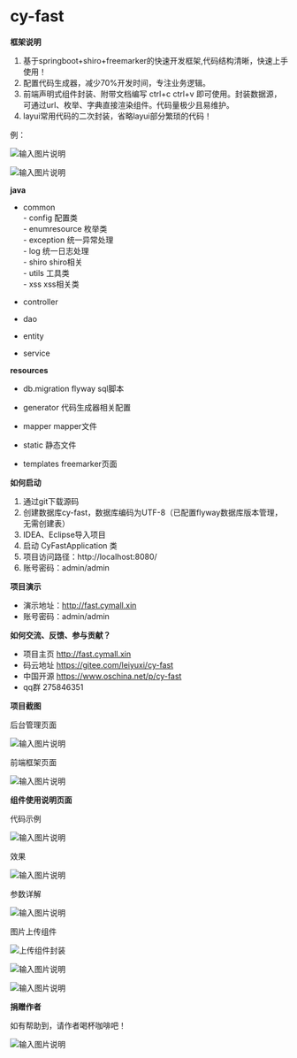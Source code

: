 # cy-fast

 **框架说明** 

1. 基于springboot+shiro+freemarker的快速开发框架,代码结构清晰，快速上手使用！
2. 配置代码生成器，减少70%开发时间，专注业务逻辑。
3. 前端声明式组件封装、附带文档编写 ctrl+c ctrl+v 即可使用。封装数据源，可通过url、枚举、字典直接渲染组件。代码量极少且易维护。
4. layui常用代码的二次封装，省略layui部分繁琐的代码！
    
 例：

![输入图片说明](https://gitee.com/uploads/images/2017/1213/182658_b69a61e5_1334796.png "屏幕截图.png")


![输入图片说明](https://gitee.com/uploads/images/2017/1213/182830_c824ecdd_1334796.png "屏幕截图.png")


 **java** 


- common     
        - config         配置类 <br>
        - enumresource   枚举类<br>
        - exception      统一异常处理<br>
        - log            统一日志处理<br>
        - shiro          shiro相关<br>
        - utils          工具类<br>
        - xss            xss相关类<br>
       
- controller  

- dao   
   
- entity   
  
- service


 **resources** 

- db.migration     flyway sql脚本

- generator        代码生成器相关配置

- mapper           mapper文件

- static           静态文件

- templates        freemarker页面



 **如何启动**
 
1. 通过git下载源码
2. 创建数据库cy-fast，数据库编码为UTF-8（已配置flyway数据库版本管理，无需创建表）
3. IDEA、Eclipse导入项目
4. 启动 CyFastApplication 类
5. 项目访问路径：http://localhost:8080/
6. 账号密码：admin/admin



 **项目演示** 

- 演示地址：http://fast.cymall.xin
- 账号密码：admin/admin


 **如何交流、反馈、参与贡献？** 

- 项目主页 http://fast.cymall.xin
- 码云地址 https://gitee.com/leiyuxi/cy-fast
- 中国开源 https://www.oschina.net/p/cy-fast
- qq群    275846351


 **项目截图** 

后台管理页面

![输入图片说明](https://gitee.com/uploads/images/2018/0106/183812_8ac728a1_1334796.png "屏幕截图.png")



前端框架页面

![输入图片说明](https://gitee.com/uploads/images/2017/1226/173206_cf4ab878_1334796.png "屏幕截图.png")


 **组件使用说明页面** 

代码示例

![输入图片说明](https://gitee.com/uploads/images/2017/1213/155929_6041fc05_1334796.png "屏幕截图.png")

效果

![输入图片说明](https://gitee.com/uploads/images/2017/1213/155939_d335ad4a_1334796.png "屏幕截图.png")

参数详解

![输入图片说明](https://gitee.com/uploads/images/2017/1213/155950_a6543f8b_1334796.png "屏幕截图.png")

图片上传组件

![上传组件封装](https://gitee.com/uploads/images/2017/1213/181231_21621036_1334796.png "屏幕截图.png")

![输入图片说明](https://gitee.com/uploads/images/2017/1213/181319_13d218bc_1334796.png "屏幕截图.png")

![输入图片说明](https://gitee.com/uploads/images/2017/1213/181422_1ab20aee_1334796.png "屏幕截图.png")


 **捐赠作者** 

如有帮助到，请作者喝杯咖啡吧！

![输入图片说明](https://gitee.com/uploads/images/2018/0106/184140_fd082023_1334796.png "屏幕截图.png")
